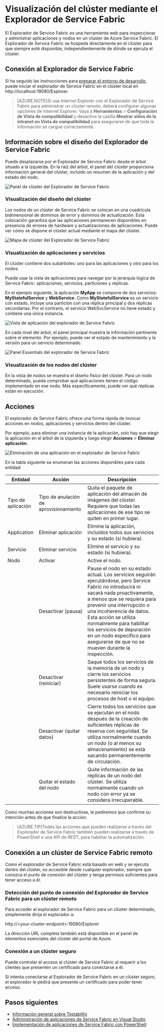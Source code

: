 <properties
   pageTitle="Visualización del clúster mediante el Explorador de Service Fabric | Microsoft Azure"
   description="El Explorador de Service Fabric es una herramienta basada en web para inspeccionar y administrar aplicaciones y nodos en la nube en un clúster de Service Fabric de Microsoft Azure."
   services="service-fabric"
   documentationCenter=".net"
   authors="seanmck"
   manager="timlt"
   editor=""/>

<tags
   ms.service="service-fabric"
   ms.devlang="dotnet"
   ms.topic="article"
   ms.tgt_pltfrm="na"
   ms.workload="na"
   ms.date="01/13/2016"
   ms.author="seanmck"/>

# Visualización del clúster mediante el Explorador de Service Fabric

El Explorador de Service Fabric es una herramienta web para inspeccionar y administrar aplicaciones y nodos en un clúster de Azure Service Fabric. El Explorador de Service Fabric se hospeda directamente en el clúster para que siempre esté disponible, independientemente de dónde se ejecuta el clúster.

## Conexión al Explorador de Service Fabric

Si ha seguido las instrucciones para [preparar el entorno de desarrollo](service-fabric-get-started.md), puede iniciar el explorador de Service Fabric en el clúster local en http://localhost:19080/Explorer.

>[AZURE.NOTE]Si usa Internet Explorer con el Explorador de Service Fabric para administrar un clúster remoto, deberá configurar algunas opciones de Internet Explorer. Vaya a **Herramientas** > **Configuración de Vista de compatibilidad** y desactive la casilla **Mostrar sitios de la intranet en Vista de compatibilidad** para asegurarse de que toda la información se cargue correctamente.

## Información sobre el diseño del Explorador de Service Fabric

Puede desplazarse por el Explorador de Service Fabric desde el árbol situado a la izquierda. En la raíz del árbol, el panel del clúster proporciona información general del clúster, incluido un resumen de la aplicación y del estado del nodo.

![Panel de clúster del Explorador de Service Fabric][sfx-cluster-dashboard]

### Visualización del diseño del clúster

Los nodos de un clúster de Service Fabric se colocan en una cuadrícula bidimensional de dominios de error y dominios de actualización. Esta colocación garantiza que las aplicaciones permanecen disponibles en presencia de errores de hardware y actualizaciones de aplicaciones. Puede ver cómo se dispone el clúster actual mediante el mapa del clúster.

![Mapa de clúster del Explorador de Service Fabric][sfx-cluster-map]

### Visualización de aplicaciones y servicios

El clúster contiene dos subárboles: uno para las aplicaciones y otro para los nodos.

Puede usar la vista de aplicaciones para navegar por la jerarquía lógica de Service Fabric: aplicaciones, servicios, particiones y réplicas.

En el ejemplo siguiente, la aplicación **MyApp** se compone de dos servicios: **MyStatefulService** y **WebService**. Como **MyStatefulService** es un servicio con estado, incluye una partición con una réplica principal y dos réplicas secundarias. Por el contrario, el servicio WebSvcService no tiene estado y contiene una única instancia.

![Vista de aplicación del explorador de Service Fabric][sfx-application-tree]

En cada nivel del árbol, el panel principal muestra la información pertinente sobre el elemento. Por ejemplo, puede ver el estado de mantenimiento y la versión para un servicio determinado.

![Panel Essentials del explorador de Service Fabric][sfx-service-essentials]

### Visualización de los nodos del clúster

En la vista de nodos se muestra el diseño físico del clúster. Para un nodo determinado, puede comprobar qué aplicaciones tienen el código implementado en ese nodo. Más específicamente, puede ver qué réplicas están en ejecución.

## Acciones

El explorador de Service Fabric ofrece una forma rápida de invocar acciones en nodos, aplicaciones y servicios dentro del clúster.

Por ejemplo, para eliminar una instancia de la aplicación, solo hay que elegir la aplicación en el árbol de la izquierda y luego elegir **Acciones** > **Eliminar aplicación**.

![Eliminación de una aplicación en el explorador de Service Fabric][sfx-delete-application]

En la tabla siguiente se enumeran las acciones disponibles para cada entidad:

| **Entidad** | **Acción** | **Descripción** |
| ------ | ------ | ----------- |
| Tipo de aplicación | Tipo de anulación de aprovisionamiento | Quita el paquete de aplicación del almacén de imágenes del clúster. Requiere que todas las aplicaciones de ese tipo se quiten en primer lugar. |
| Application | Eliminar aplicación | Elimine la aplicación, incluidos todos sus servicios y su estado (si hubiera). |
| Servicio | Eliminar servicio | Elimine el servicio y su estado (si hubiera). |
| Nodo | Activar | Active el nodo. |
|| Desactivar (pausa) | Pause el nodo en su estado actual. Los servicios seguirán ejecutándose, pero Service Fabric no introducirá ni sacará nada proactivamente, a menos que se requiera para prevenir una interrupción o una incoherencia de datos. Esta acción se utiliza normalmente para habilitar los servicios de depuración en un nodo específico para asegurarse de que no se mueven durante la inspección. |
|| Desactivar (reiniciar) | Saque todos los servicios de la memoria de un nodo y cierre los servicios persistentes de forma segura. Suele usarse cuando es necesario reiniciar los procesos de host o el equipo. |
|| Desactivar (quitar datos) | Cierre todos los servicios que se ejecutan en el nodo después de la creación de suficientes réplicas de reserva con seguridad. Se utiliza normalmente cuando un nodo (o al menos su almacenamiento) se está sacando permanentemente de circulación. |
|| Quitar el estado del nodo | Quite información de las réplicas de un nodo del clúster. Se utiliza normalmente cuando un nodo con error ya se considera irrecuperable. |

Como muchas acciones son destructivas, le pediremos que confirme su intención antes de que finalice la acción.

>[AZURE.TIP]Todas las acciones que pueden realizarse a través del Explorador de Service Fabric también pueden realizarse a través de PowerShell o una API de REST, para habilitar la automatización.



## Conexión a un clúster de Service Fabric remoto

Como el explorador de Service Fabric está basado en web y se ejecuta dentro del clúster, es accesible desde cualquier explorador, siempre que conozca el punto de conexión del clúster y tenga permisos suficientes para tener acceso a él.

### Detección del punto de conexión del Explorador de Service Fabric para un clúster remoto

Para acceder al explorador de Service Fabric para un clúster determinado, simplemente dirija el explorador a:

http://&lt;your-cluster-endpoint&gt;:19080/Explorer

La dirección URL completa también está disponible en el panel de elementos esenciales del clúster del portal de Azure.

### Conexión a un clúster seguro

Puede controlar el acceso al clúster de Service Fabric al requerir a los clientes que presenten un certificado para conectarse a él.

Si intenta conectarse al Explorador de Service Fabric en un clúster seguro, el explorador le pedirá que presente un certificado para poder tener acceso.

## Pasos siguientes

- [Información general sobre Testability](service-fabric-testability-overview.md)
- [Administración de aplicaciones de Service Fabric en Visual Studio](service-fabric-manage-application-in-visual-studio.md)
- [Implementación de aplicaciones de Service Fabric con PowerShell](service-fabric-deploy-remove-applications.md)

<!--Image references-->
[sfx-cluster-dashboard]: ./media/service-fabric-visualizing-your-cluster/SfxClusterDashboard.png
[sfx-cluster-map]: ./media/service-fabric-visualizing-your-cluster/SfxClusterMap.png
[sfx-application-tree]: ./media/service-fabric-visualizing-your-cluster/SfxApplicationTree.png
[sfx-service-essentials]: ./media/service-fabric-visualizing-your-cluster/SfxServiceEssentials.png
[sfx-delete-application]: ./media/service-fabric-visualizing-your-cluster/SfxDeleteApplication.png

<!---HONumber=AcomDC_0121_2016-->